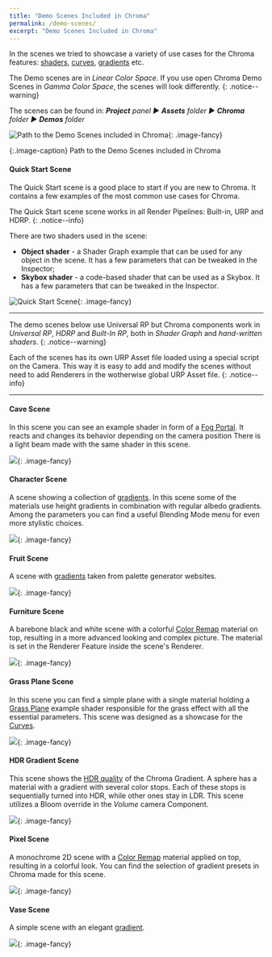```yaml
---
title: "Demo Scenes Included in Chroma"
permalink: /demo-scenes/
excerpt: "Demo Scenes Included in Chroma"
---
```


In the scenes we tried to showcase a variety of use cases for the Chroma features: [shaders](/example-shaders), [curves](/curve), [gradients](/gradient) etc.

The Demo scenes are in _Linear Color Space_. If you use open Chroma Demo Scenes in _Gamma Color Space_, the scenes will look differently.
{: .notice--warning}

The scenes can be found in:
_**Project** panel ▶︎ **Assets** folder ▶︎ **Chroma** folder ▶︎ **Demos** folder_

![Path to the Demo Scenes included in Chroma](../assets/images/docs/interface/chroma_demo_scenes_path.png){: .image-fancy}

{:.image-caption}
Path to the Demo Scenes included in Chroma

#### Quick Start Scene

The Quick Start scene is a good place to start if you are new to Chroma. It contains a few examples of the most common use cases for Chroma.

The Quick Start scene scene works in all Render Pipelines: Built-in, URP and HDRP.
{: .notice--info}

There are two shaders used in the scene:
- **Object shader** - a Shader Graph example that can be used for any object in the scene. It has a few parameters that can be tweaked in the Inspector;
- **Skybox shader** - a code-based shader that can be used as a Skybox. It has a few parameters that can be tweaked in the Inspector.

![Quick Start Scene](../assets/images/docs/demo-scenes/quick_start.png){: .image-fancy}

---

The demo scenes below use Universal RP but Chroma components work in _Universal RP_, _HDRP_ and _Built-In RP_, both in _Shader Graph_ and _hand-written shaders_.
{: .notice--warning}

Each of the scenes has its own URP Asset file loaded using a special script on the Camera. This way it is easy to add and modify the scenes without need to add Renderers in the wotherwise global URP Asset file.
{: .notice--info}

---

#### Cave Scene
In this scene you can see an example shader in form of a [Fog Portal](/example-shaders/#fog-portal). It reacts and changes its behavior depending on the camera position There is a light beam made with the same shader in this scene.

![](../assets/images/docs/demo-scenes/cave_scene.png){: .image-fancy}

#### Character Scene
A scene showing a collection of [gradients](/gradient/). In this scene some of the materials use height gradients in combination with regular albedo gradients. Among the parameters you can find a useful Blending Mode menu for even more stylistic choices.

![](../assets/images/docs/demo-scenes/character_scene.png){: .image-fancy}

#### Fruit Scene
A scene with [gradients](/gradient/) taken from palette generator websites.

![](../assets/images/docs/demo-scenes/fruit_scene.png){: .image-fancy}

#### Furniture Scene
A barebone black and white scene with a colorful [Color Remap](/example-shaders/#color-remap) material on top, resulting in a more advanced looking and complex picture. The material is set in the Renderer Feature inside the scene's Renderer.

![](../assets/images/docs/demo-scenes/furniture_scene.png){: .image-fancy}

#### Grass Plane Scene
In this scene you can find a simple plane with a single material holding a [Grass Plane](/example-shaders/#grass-plane) example shader responsible for the grass effect with all the essential parameters. This scene was designed as a showcase for the [Curves](/curve/).

![](../assets/images/docs/demo-scenes/grass_plane_scene.png){: .image-fancy}

#### HDR Gradient Scene
This scene shows the [HDR quality](/gradient/#hdr-gradients) of the Chroma Gradient. A sphere has a material with a gradient with several color stops. Each of these stops is sequentially turned into HDR, while other ones stay in LDR. This scene utilizes a Bloom override in the _Volume_ camera Component.

![](../assets/images/docs/demo-scenes/hdr_scene.png){: .image-fancy}

#### Pixel Scene
A monochrome 2D scene with a [Color Remap](/example-shaders/#color-remap) material applied on top, resulting in a colorful look. You can find the selection of gradient presets in Chroma made for this scene.

![](../assets/images/docs/demo-scenes/pixel_scene.png){: .image-fancy}

#### Vase Scene
A simple scene with an elegant [gradient](/gradient/).

![](../assets/images/docs/demo-scenes/vase_scene.png){: .image-fancy}
